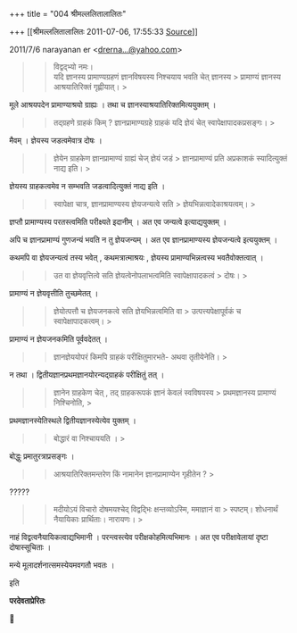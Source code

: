 +++
title = "004 श्रीमल्ललितालालितः"

+++
[[श्रीमल्ललितालालितः	2011-07-06, 17:55:33 [Source](https://groups.google.com/g/bvparishat/c/siDEI31hONQ)]]



2011/7/6 narayanan er \<[drerna...@yahoo.com]()\>

> 
> > 
> > विद्वद्भ्यो नमः।  
> यदि ज्ञानस्य प्रामाण्यग्रहणं ज्ञानविषयस्य निश्चयाय भवति चेत् ज्ञानस्य > प्रामाण्यं ज्ञानस्य आश्रयातिरिक्तं गृह्णीयात्। >
> 
> > 

  

मूले आश्रयपदेन प्रामाण्याश्रयो ग्राह्यः । तथा च ज्ञानस्याश्रयातिरिक्तमित्ययुक्तम् ।



> 
> > 
> > तद्ग्रहणे ग्राहकं किम् ? ज्ञानप्रामाण्यग्रहे ग्राहकं यदि ज्ञेयं चेत्
> स्वापेक्षापादकप्रसङ्गः। >
> 
> > 

  

मैवम् । ज्ञेयस्य जडत्वमेवात्र दोषः ।



> 
> > 
> > ज्ञेयेन ग्राहकेण ज्ञानप्रामाण्यं ग्राह्यं चेज् ज्ञेयं जडं > ज्ञानप्रामाण्यं प्रति अप्रकाशकं स्यादित्युक्तं नाद्य इति। >
> 
> > 

  

ज्ञेयस्य ग्राहकत्वमेव न सम्भवति जडत्वादित्युक्तं नाद्य इति ।



> 
> > 
> > स्वापेक्षा चात्र, ज्ञानप्रामाण्यस्य ज्ञेयजन्यत्वे सति > ज्ञेयभिन्नत्वादेकाश्रयत्वम्। >
> 
> > 

  

ज्ञप्तौ प्रामाण्यस्य परतस्त्वमिति परीक्ष्यते इदानीम् । अत एव जन्यत्वे इत्याद्ययुक्तम् ।

अपि च ज्ञानप्रामाण्यं गुणजन्यं भवति न तु ज्ञेयजन्यम् । अत एव ज्ञानप्रामाण्यस्य ज्ञेयजन्यत्वे इत्ययुक्तम् ।

कथमपि वा ज्ञेयजन्यत्वं तस्य भवेत् , कथमत्रात्माश्रयः , ज्ञेयस्य प्रामाण्यभिन्नत्वस्य भवतैवोक्तत्वात् ।



> 
> > 
> > उत वा ज्ञेयवृत्तित्वे सति ज्ञेयत्वेनोपलाभत्वमिति स्वापेक्षापादकत्वं > दोषः। >
> 
> > 

  

प्रामाण्यं न ज्ञेयवृत्तीति तुच्छमेतत् ।



> 
> > 
> > ज्ञेयोत्पत्तौ च ज्ञेयजनकत्वे सति ज्ञेयभिन्नत्वमिति वा > उत्पत्त्यपेक्षापूर्वकं च स्वापेक्षापादकत्वम्। >
> 
> > 

  

प्रामाण्यं न ज्ञेयजनकमिति पूर्ववदेतत् ।



> 
> > 
> > ज्ञानज्ञेययोपरं किमपि ग्राहकं परीक्षितुमारभते- अथवा तृतीयेनेति। >
> 
> > 

  

न तथा । द्वितीयज्ञानप्रथमज्ञानयोरन्यद्ग्राहकं परीक्षितुं तत् ।



> 
> > 
> > ज्ञानेन ग्राहकेण चेत् , तद् ग्राहकरूपकं ज्ञानं केवलं स्वविषयस्य > प्रथमज्ञानस्य प्रामाण्यं निश्चिनोति, >
> 
> > 

  

प्रथमज्ञानस्येतिस्थले द्वितीयज्ञानस्येत्येव युक्तम् ।



> 
> > 
> > बोद्धारं वा निश्चाययति । >
> 
> > 

  

बोद्धुः प्रमातुरत्राप्रसङ्गः ।



> 
> > 
> > आश्रयातिरिक्तमन्तरेण किं नामानेन ज्ञानप्रामाण्येन गृहीतेन ? >
> 
> > 

  

?????



> 
> > 
> > मदीयोऽयं विचारो दोषमयश्चेद् विद्वद्भिः क्षन्तव्योऽस्मि, ममाज्ञानं वा > स्पष्टम्। शोधनार्थं नैयायिकाः प्रार्थिताः। नारायणः। >
> 
> > 

  

नाहं विद्वत्वनैयायिकत्वाद्यभिमानी । परन्त्वस्त्येव परीक्षकोहमित्यभिमानः । अत एव परीक्षावेलायां दृष्टा दोषास्सूचिताः ।

मन्ये मूलादर्शनात्समस्येयमवगतौ भवतः ।

  

इति

**परदेवताप्रेरितः**



